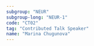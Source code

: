 ```yaml
---
subgroup: "NEUR"
subgroup-long: "NEUR-1"
code: "CT02"
tag: "Contributed Talk Speaker"
name: "Marina Chugunova"
---
```


